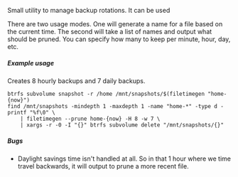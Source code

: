 Small utility to manage backup rotations. It can be used 

There are two usage modes. One will generate a name for a file based on the current time. The second
will take a list of names and output what should be pruned. You can specify how many to keep per
minute, hour, day, etc.

##### Example usage
Creates 8 hourly backups and 7 daily backups.

	btrfs subvolume snapshot -r /home /mnt/snapshots/$(filetimegen "home-{now}")
	find /mnt/snapshots -mindepth 1 -maxdepth 1 -name "home-*" -type d -printf "%f\0" \
		| filetimegen --prune home-{now} -H 8 -w 7 \
		| xargs -r -0 -I "{}" btrfs subvolume delete "/mnt/snapshots/{}"

##### Bugs
- Daylight savings time isn't handled at all. So in that 1 hour where we time travel backwards, it will output to prune a more recent file.
